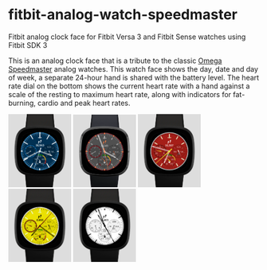 # fitbit-analog-watch-speedmaster
Fitbit analog clock face for Fitbit Versa 3 and Fitbit Sense watches using Fitbit SDK 3

This is an analog clock face that is a tribute to the classic [Omega Speedmaster](https://www.omegawatches.com/en-us/watches/speedmaster)
analog watches. This watch face shows the day, date and day of week,
a separate 24-hour hand is shared with the battery level. The heart rate dial on the 
bottom shows the current heart rate with a hand against a scale of the resting to maximum
heart rate, along with indicators for fat-burning, cardio and peak heart rates.

<img src="./faceimages/WhiteOnBlueWatch.png" alt="White on Blue Speedmaster"
width="25%">  <img src="./faceimages/OrangeOnGreyWatch.png" alt="Orange on White Speedmaster"
width="25%">  <img src="./faceimages/SchumacherRedWatch.png" alt="Schumacher Red Speedmaster"
width="25%">  <img src="./faceimages/SchumacherYellowWatch.png" alt="Schumacher Yellow Speedmaster"
width="25%">  <img src="./faceimages/MaruiWhiteWatch.png" alt="Marui White Speedmaster"
width="25%">
